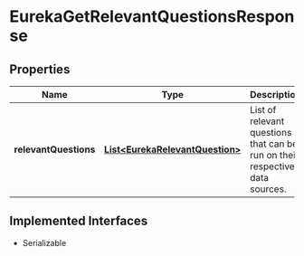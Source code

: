

# EurekaGetRelevantQuestionsResponse


## Properties

| Name | Type | Description | Notes |
|------------ | ------------- | ------------- | -------------|
|**relevantQuestions** | [**List&lt;EurekaRelevantQuestion&gt;**](EurekaRelevantQuestion.md) | List of relevant questions that can be run on their respective data sources. |  [optional] |


## Implemented Interfaces

* Serializable


